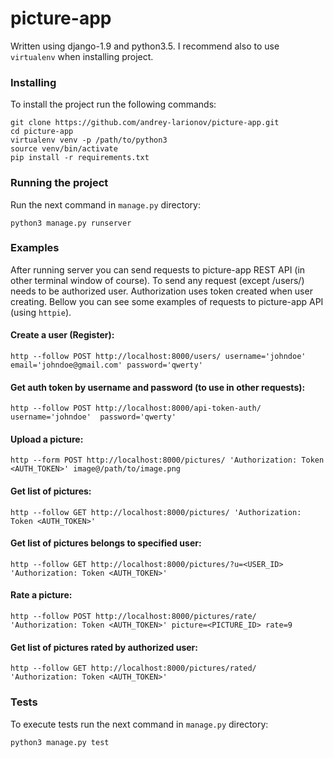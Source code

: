 # picture-app
Written using django-1.9 and python3.5. I recommend also to use <code>virtualenv</code> when installing project.
### Installing
To install the project run the following commands:

    git clone https://github.com/andrey-larionov/picture-app.git
    cd picture-app
    virtualenv venv -p /path/to/python3
    source venv/bin/activate
    pip install -r requirements.txt
### Running the project
Run the next command in <code>manage.py</code> directory:

    python3 manage.py runserver
### Examples
After running server you can send requests to picture-app REST API (in other terminal window of course). To send any request (except </code>/users/</code>) needs to be authorized user. Authorization uses token created when user creating. Bellow you can see some examples of requests to picture-app API (using <code>httpie</code>).
#### Create a user (Register):

    http --follow POST http://localhost:8000/users/ username='johndoe' email='johndoe@gmail.com' password='qwerty'
#### Get auth token by username and password (to use in other requests):

    http --follow POST http://localhost:8000/api-token-auth/ username='johndoe'  password='qwerty'
#### Upload a picture:

    http --form POST http://localhost:8000/pictures/ 'Authorization: Token <AUTH_TOKEN>' image@/path/to/image.png
#### Get list of pictures:
    
    http --follow GET http://localhost:8000/pictures/ 'Authorization: Token <AUTH_TOKEN>'
#### Get list of pictures belongs to specified user:

    http --follow GET http://localhost:8000/pictures/?u=<USER_ID> 'Authorization: Token <AUTH_TOKEN>'
#### Rate a picture:

    http --follow POST http://localhost:8000/pictures/rate/ 'Authorization: Token <AUTH_TOKEN>' picture=<PICTURE_ID> rate=9
#### Get list of pictures rated by authorized user:

    http --follow GET http://localhost:8000/pictures/rated/ 'Authorization: Token <AUTH_TOKEN>'
### Tests
To execute tests run the next command in <code>manage.py</code> directory:

    python3 manage.py test
